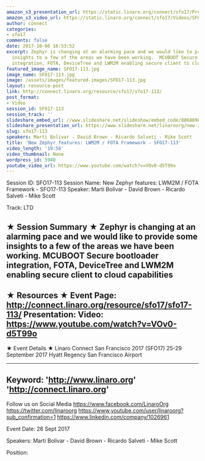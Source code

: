 ```yaml
---
amazon_s3_presentation_url: https://static.linaro.org/connect/sfo17/Presentations/SFO17-113%20New%20Zephyr%20features%20LWM2M%20%252F%20FOTA%20Framework%20SFO17.pdf
amazon_s3_video_url: https://static.linaro.org/connect/sfo17/Videos/SFO17-113%20New%20Zephyr%20features%20LWM2M%20%20FOTA%20Framework.mp4
author: connect
categories:
- sfo17
comments: false
date: 2017-10-06 16:53:52
excerpt: Zephyr is changing at an alarming pace and we would like to provide some
  insights to a few of the areas we have been working.  MCUBOOT Secure bootloader
  integration, FOTA, DeviceTree and LWM2M enabling secure client to cloud capabilities
featured_image_name: SFO17-113.jpg
image_name: SFO17-113.jpg
image: /assets/images/featured-images/SFO17-113.jpg
layout: resource-post
link: http://connect.linaro.org/resource/sfo17/sfo17-113/
post_format:
- Video
session_id: SFO17-113
session_track: ''
slideshare_embed_url: //www.slideshare.net/slideshow/embed_code/80688900
slideshare_presentation_url: https://www.slideshare.net/linaroorg/new-zephyr-features-lwm2m-fota-framework-sfo17113
slug: sfo17-113
speakers: Marti Bolivar - David Brown - Ricardo Salveti - Mike Scott
title: 'New Zephyr features: LWM2M / FOTA Framework - SFO17-113'
video_length: '19:58'
video_thumbnail: None
wordpress_id: 5940
youtube_video_url: https://www.youtube.com/watch?v=VOv0-d5T99o
---
```


Session ID: SFO17-113
Session Name: New Zephyr features: LWM2M / FOTA Framework - SFO17-113
Speaker: Marti Bolivar - David Brown - Ricardo Salveti - Mike Scott

Track: LTD

★ Session Summary ★
Zephyr is changing at an alarming pace and we would like to provide some insights to a few of the areas we have been working. MCUBOOT Secure bootloader integration, FOTA, DeviceTree and LWM2M enabling secure client to cloud capabilities
---------------------------------------------------
★ Resources ★
Event Page: http://connect.linaro.org/resource/sfo17/sfo17-113/
Presentation:
Video: https://www.youtube.com/watch?v=VOv0-d5T99o
---------------------------------------------------

★ Event Details ★
Linaro Connect San Francisco 2017 (SFO17)
25-29 September 2017
Hyatt Regency San Francisco Airport

---------------------------------------------------
Keyword:
'http://www.linaro.org'
'http://connect.linaro.org'
---------------------------------------------------
Follow us on Social Media
https://www.facebook.com/LinaroOrg
https://twitter.com/linaroorg
https://www.youtube.com/user/linaroorg?sub_confirmation=1
https://www.linkedin.com/company/1026961

Event Date: 26 Sept 2017

Speakers: Marti Bolivar - David Brown - Ricardo Salveti - Mike Scott

Position: